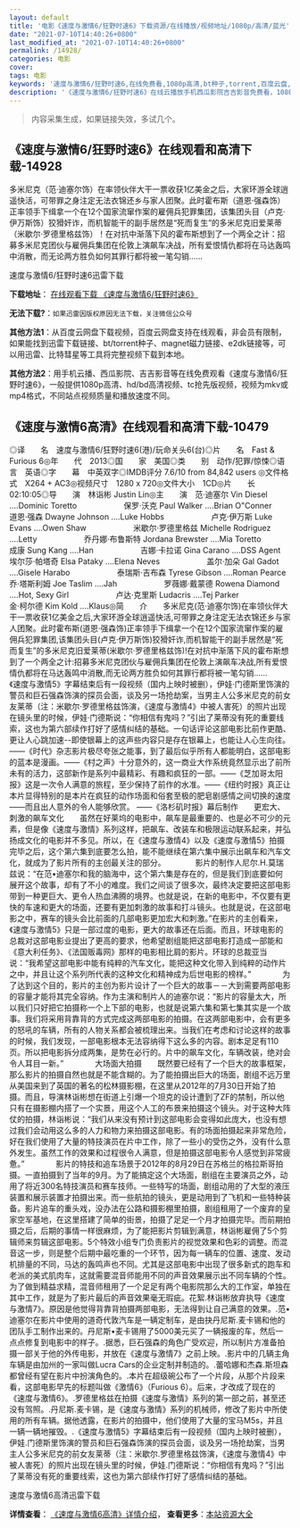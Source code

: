 ```yaml
---
layout: default
title: '电影《速度与激情6/狂野时速6》下载资源/在线播放/视频地址/1080p/高清/蓝光'
date: "2021-07-10T14:40:26+0800"
last_modified_at: "2021-07-10T14:40:26+0800"
permalink: /14928/
categories: 电影
cover:
tags: 电影
keywords: '速度与激情6/狂野时速6,在线免费看,1080p高清,bt种子,torrent,百度云盘,magnet,磁力链,迅雷下载资源'
description: '《速度与激情6/狂野时速6》在线云播放手机西瓜影院吉吉影音免费看，1080p高清bd/hd未删减完整版和tc抢先枪版，mkv/mp4格式，附带bt/torrent种子、magnet/磁力链、百度云盘、网盘资源迅雷下载链接'
---
```


>内容采集生成，如果链接失效，多试几个。


## 《速度与激情6/狂野时速6》在线观看和高清下载-14928

多米尼克（范·迪塞尔饰）在率领伙伴大干一票收获1亿美金之后，大家环游全球逍遥快活，可带罪之身注定无法衣锦还乡与家人团聚。此时霍布斯（道恩&middot;强森饰）正率领手下缉拿一个在12个国家流窜作案的雇佣兵犯罪集团，该集团头目（卢克·伊万斯饰）狡猾奸诈，而机智能干的副手居然是&ldquo;死而复生&rdquo;的多米尼克旧爱莱蒂（米歇尔&middot;罗德里格兹饰）！在对抗中渐落下风的霍布斯想到了一个两全之计：招募多米尼克团伙与雇佣兵集团在伦敦上演飙车决战，所有爱恨情仇都将在马达轰鸣中消散，而无论两方胜负如何其罪行都将被一笔勾销……


速度与激情6/狂野时速6迅雷下载

**下载地址**： [在线观看下载 《速度与激情6/狂野时速6》](https://www.993dy.com//vod-detail-id-24471.html) 


**无法下载?**：`如果迅雷因版权原因无法下载，关注微信公众号 `

**其他方法1**：从百度云网盘下载视频，百度云网盘支持在线观看，非会员有限制，如果能找到迅雷下载链接、bt/torrent种子、magnet磁力链接、e2dk链接等，可以用迅雷、比特彗星等工具将完整视频下载到本地。

**其他方法2**：用手机云播、西瓜影院、吉吉影音等在线免费观看《速度与激情6/狂野时速6》，一般提供1080p高清、hd/bd高清视频、tc抢先版视频，视频为mkv或mp4格式，不同站点视频质量和播放速度不同。


## 《速度与激情6高清》在线观看和高清下载-10479

◎译　　名　速度与激情6/狂野时速6(港)/玩命关头6(台)◎片　　名　Fast & Furious 6◎年　　代　2013◎国　　家　美国◎类　　别　动作/犯罪/惊悚◎语　　言　英语◎字　　幕　中英双字◎IMDB评分 7.6/10 from 84,842 users ◎文件格式　X264 + AC3◎视频尺寸　1280 x 720◎文件大小　1CD◎片　　长　02:10:05◎导　　演　林诣彬 Justin Lin◎主　　演　范·迪塞尔 Vin Diesel ....Dominic Toretto　　　　　　保罗·沃克 Paul Walker ....Brian O"Conner　　　　　　道恩·强森 Dwayne Johnson ....Luke Hobbs　　　　　　卢克·伊万斯 Luke Evans ....Owen Shaw　　　　　　米歇尔·罗德里格兹 Michelle Rodriguez ....Letty　　　　　　乔丹娜·布鲁斯特 Jordana Brewster ....Mia Toretto　　　　　　成康 Sung Kang ....Han　　　　　　吉娜·卡拉诺 Gina Carano ....DSS Agent　　　　　　埃尔莎·帕塔奇 Elsa Pataky ....Elena Neves　　　　　　盖尔·加朵 Gal Gadot ....Gisele Harabo　　　　　　泰瑞斯·吉布森 Tyrese Gibson ....Roman Pearce　　　　　　乔·塔斯利姆 Joe Taslim ....Jah　　　　　　罗薇娜·戴蒙德 Rowena Diamond ....Hot, Sexy Girl　　　　　　卢达·克里斯 Ludacris ....Tej Parker　　　　　　金·柯尔德 Kim Kold ....Klaus◎简　　介　　多米尼克(范·迪塞尔饰)在率领伙伴大干一票收获1亿美金之后,大家环游全球逍遥快活,可带罪之身注定无法衣锦还乡与家人团聚。此时霍布斯(道恩·强森饰)正率领手下缉拿一个在12个国家流窜作案的雇佣兵犯罪集团,该集团头目(卢克·伊万斯饰)狡猾奸诈,而机智能干的副手居然是“死而复生”的多米尼克旧爱莱蒂(米歇尔·罗德里格兹饰)!在对抗中渐落下风的霍布斯想到了一个两全之计:招募多米尼克团伙与雇佣兵集团在伦敦上演飙车决战,所有爱恨情仇都将在马达轰鸣中消散,而无论两方胜负如何其罪行都将被一笔勾销……　　《速度与激情5》字幕结束后有一段视频（国内上映时被删），伊娃·门德斯里饰演的警员和巨石强森饰演的探员会面，谈及另一场抢劫案，当男主人公多米尼克的前女友莱蒂（注：米歇尔·罗德里格兹饰演，《速度与激情4》中被人害死）的照片出现在镜头里的时候，伊娃·门德斯说：“你相信有鬼吗？”引出了莱蒂没有死的重要线索，这也为第六部续作打好了感情纠结的基础。一句话评论这部电影比前作更酷、更让人心跳加速--即使银幕上的这声些内容只是存在银幕上，也能让人心生向往。——《时代》杂志影片极尽夸张之能事，到了最后似乎所有人都能明白，这部电影的蓝本是漫画。——《村之声》十分意外的，这一商业大作系统竟然显示出了前所未有的活力，这部新作是系列中最精彩、有趣和疯狂的一部。——《芝加哥太阳报》这是一次令人满意的旅程，至少保持了前作的水准。——《纽约时报》真正让本片显得特别的是本片在疯狂的动作场面和俗套至极的肥皂剧感情之间切换的速度——而且出人意外的令人能够欣赏。 ——《洛杉矶时报》幕后制作　　更宏大、刺激的飙车文化　　虽然在好莱坞的电影中，飙车是最重要的、也是必不可少的元素，但是像《速度与激情》系列这样，把飙车、改装车和极限运动联系起来，并弘扬成文化的电影并不多见。所以，在《速度与激情4》以及《速度与激情5》拍摄完毕之后，这个第六集到底要怎么拍，能不能继续在第六集中展示出飙车和汽车文化，就成为了影片所有的主创最关注的部分。　　 　　影片的制作人尼尔.H.莫瑞兹说：“在范•迪塞尔和我的脑海中，这个第六集是存在的，但是我们到底要如何展开这个故事，却有了不小的难度。我们之间谈了很多次，最终决定要把这部电影带到一种更巨大、更令人热血沸腾的境界。也就是说，在新的电影中，不仅要有更快的车速和更大的场面，还要有更加刺激的故事和打斗镜头。也就是说，在这部电影之中，赛车的镜头会比前面的几部电影更加宏大和刺激。”在影片的主创看来，《速度与激情5》只是一部过度的电影，更大的故事还在后面。而且，环球电影的总裁对这部电影业提出了更高的要求，他希望剧组能把这部电影打造成一部能和《意大利任务》、《法国贩毒网》那样的电影相比肩的影片。环球的总裁亚当说：“我希望这部电影中能有纯粹的汽车文化，能把这种文化带入到纯粹的动作片之中，并且让这个系列所代表的这种文化和精神成为后世电影的榜样。”　　　　为了达到这个目的，影片的主创为影片设计了一个巨大的故事－－大到需要两部电影的容量才能将其完全容纳。作为主演和制片人的迪塞尔说：“影片的容量太大，所以我们只好把它拍摄称一个上下部的电影，也就是说第六集和第七集其实是一个故事。我们将采用背靠背的方式完成这两部电影的拍摄。在这两部电影中，会有更多的怒吼的车辆，所有的人物关系都会被梳理出来。当我们在考虑和讨论这样的故事的时候，我们发现，一部电影根本无法容纳得下这么多的内容。剧本足足有110页。所以把电影拆分成两集，是势在必行的。片中的飙车文化，车辆改装，绝对会令人耳目一新。”　　　　大场面大拍摄　　既然要已经有了一个巨大的故事框架，那么影片的拍摄自然也就是不能含糊的。为了能拍摄出巨大的场面，剧组不远万里从美国来到了英国的著名的松林摄影棚，在这里从2012年的7月30日开始了拍摄。而且，导演林诣彬想在街道上引爆一个坦克的设计遭到了ZF的禁制，所以他只有在摄影棚内搭了一个实景，用这个人工的布景来拍摄这个镜头。对于这种大阵仗的拍摄，林诣彬说：“我们从来没有预计到这部电影会变得如此庞大，也没有想过我们会动用这么多的人力和物力来拍摄这部电影。有的场面拍摄起来非常危险，好在我们使用了大量的特技演员在片中工作，除了一些小的受伤之外，没有什么意外发生。虽然工作的效果和过程很令人满意，但是拍摄这部电影令人感觉到非常疲惫。”　　　　影片的特技和追车场景于2012年的8月29日在苏格兰的格拉斯哥拍摄。一直拍摄到了当年的9月。为了能搞定这个大场面，剧组在主要演员之外，动用了将近300名特技演员和赛车技师。一些特写的场面，剧组动用的了大型的液压装置和展示装置才拍摄出来。而一些航拍的镜头，更是动用到了飞机和一些特种装备。影片追车的重头戏，没办法在公路和摄影棚里拍摄，剧组租用了一个废弃的皇家空军基地，在这里搭建了简单的街景，拍摄了足足一个月才拍摄完毕。而前期拍摄之后，后期的事情一样很麻烦，为了能把影片剪辑到满意，林诣彬雇佣了5个剪辑师来剪辑这部电影。5个特效小组专门负责影片的视觉效果和色彩的调整。而混音这一步，则是整个后期中最吃重的一个环节，因为每一辆车的位置、速度、发动机排量的不同，马达的轰鸣声也不同。尤其是这部电影中出现了很多新式的跑车和老派的美式肌肉车，这就需要混音师能用不同的声音效果展示出不同车辆的个性。为了做到精益求精，混音师租用了一个足足有两个电影院那么大的工作室，单独在其中工作，就是为了影片最后的声音效果毫无瑕疵。花絮.林诣彬放弃执导《速度与激情7》。原因是他觉得背靠背拍摄两部电影，无法得到让自己满意的效果。.范•迪塞尔在影片中使用的道奇代敦汽车是一辆定制车，是由抉丹尼斯.麦卡锡和他的团队手工制作出来的。丹尼斯•麦卡锡用了5000美元买了一辆报废的车，然后一点点修复到电影中的样子。.据悉，巨石强森的角色广受欢迎，所以制片方准备拍摄一部关于他的外传电影，并放在《速度与激情7》之前上映。.影片中的几辆主角车辆是由加州的一家叫做Lucra Cars的企业定制并制造的。.蕾哈娜和杰森.斯坦森都曾经有望在影片中扮演角色的。.本片在超级碗公布了一个片段，从那个片段来看，这部电影早先的标题叫做《激情6》（Furious 6）。后来，才改成了现在的《速度与激情6》。.罗德里格兹在拍摄《速度与激情》系列的第一部之前，甚至还没有驾照。.丹尼斯.麦卡锡，是《速度与激情》系列的机械师，修改了影片中所使用的所有车辆。据他透露，在影片的拍摄中，他们使用了大量的宝马M5s，并且一辆一辆地摧毁。.《速度与激情5》字幕结束后有一段视频（国内上映时被删），伊娃.门德斯里饰演的警员和巨石强森饰演的探员会面，谈及另一场抢劫案，当男主人公多米尼克的前女友莱蒂（注：米歇尔.罗德里格兹饰演，《速度与激情4》中被人害死）的照片出现在镜头里的时候，伊娃.门德斯说：“你相信有鬼吗？”引出了莱蒂没有死的重要线索，这也为第六部续作打好了感情纠结的基础。


速度与激情6高清迅雷下载

**详情查看**： [《速度与激情6高清》详情介绍](/movie/10479/)， **查看更多**：[本站资源大全](/movie/t/all/)

